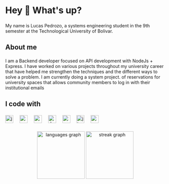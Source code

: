<h1 align="left">Hey 👋 What's up?</h1>

###

<p align="left">My name is Lucas Pedrozo, a systems engineering student in the 9th semester at the Technological University of Bolivar.</p>

###

<h2 align="left">About me</h2>

###

<p align="left">I am a Backend developer focused on API development with NodeJs + Express. I have worked on various projects throughout my university career that have helped me strengthen the techniques and the different ways to solve a problem. I am currently doing a system project. of reservations for university spaces that allows community members to log in with their institutional emails</p>

###

<h2 align="left">I code with</h2>

###

<div align="left">
  <img src="https://cdn.jsdelivr.net/gh/devicons/devicon/icons/javascript/javascript-original.svg" height="25" alt="javascript logo"  />
  <img width="12" />
  <img src="https://cdn.jsdelivr.net/gh/devicons/devicon/icons/nodejs/nodejs-original.svg" height="25" alt="nodejs logo"  />
  <img width="12" />
  <img src="https://cdn.jsdelivr.net/gh/devicons/devicon/icons/azure/azure-original.svg" height="25" alt="azure logo"  />
  <img width="12" />
  <img src="https://cdn.jsdelivr.net/gh/devicons/devicon/icons/docker/docker-original.svg" height="25" alt="docker logo"  />
  <img width="12" />
  <img src="https://cdn.jsdelivr.net/gh/devicons/devicon/icons/express/express-original.svg" height="25" alt="express logo"  />
  <img width="12" />
  <img src="https://cdn.jsdelivr.net/gh/devicons/devicon/icons/jira/jira-original.svg" height="25" alt="jira logo"  />
  <img width="12" />
  <img src="https://cdn.jsdelivr.net/gh/devicons/devicon/icons/mysql/mysql-original.svg" height="25" alt="mysql logo"  />
</div>

###

<div align="center">
  <img src="https://github-readme-stats.vercel.app/api/top-langs?username=lpedrozop&locale=en&hide_title=false&layout=compact&card_width=320&langs_count=5&theme=dracula&hide_border=false&order=2" height="150" alt="languages graph"  />
  <img src="https://streak-stats.demolab.com?user=lpedrozop&locale=en&mode=daily&theme=dracula&hide_border=false&border_radius=5&order=3" height="150" alt="streak graph"  />
</div>

###
